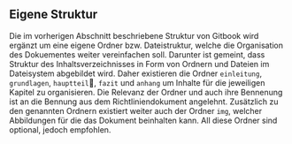 ## Eigene Struktur

Die im vorherigen Abschnitt beschriebene Struktur von Gitbook wird ergänzt um eine eigene Ordner bzw. Dateistruktur, welche die Organisation des Dokuementes weiter vereinfachen soll. Darunter ist gemeint, dass Struktur des Inhaltsverzeichnisses in Form von Ordnern und Dateien im Dateisystem abgebildet wird. Daher existieren die Ordner `einleitung`, `grundlagen`, `hauptteil`, `fazit` und `anhang` um Inhalte für die jeweiligen Kapitel zu organisieren. Die Relevanz der Ordner und auch ihre Bennenung ist an die Bennung aus dem Richtliniendokument angelehnt. Zusätzlich zu den genannten Ordnern existiert weiter auch der Ordner `img`, welcher Abbildungen für die das Dokument beinhalten kann. All diese Ordner sind optional, jedoch empfohlen.
